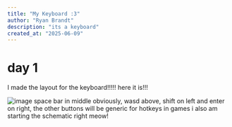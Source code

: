 ```yaml
---
title: "My Keyboard :3"
author: "Ryan Brandt"
description: "its a keyboard"
created_at: "2025-06-09"
---
```


# day 1
  I made the layout for the keyboard!!!!!
  here it is!!!
  
  ![image](https://github.com/user-attachments/assets/785f5865-62da-4e7b-bac5-c72279ef62df)
  space bar in middle obviously, wasd above, shift on left and enter on right, the other buttons will be generic for hotkeys in games
  i also am starting the schematic right meow!
